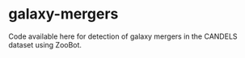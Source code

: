 # galaxy-mergers
Code available here for detection of galaxy mergers in the CANDELS dataset using ZooBot.
